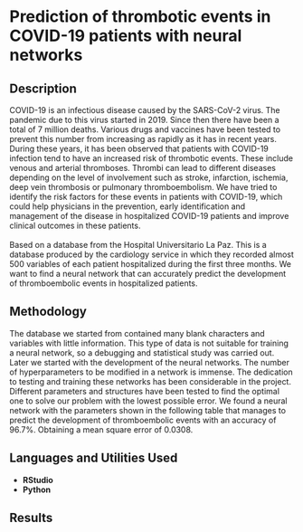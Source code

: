<h1>Prediction of thrombotic events in COVID-19 patients with neural networks</h1>

<h2>Description</h2>
COVID-19 is an infectious disease caused by the SARS-CoV-2 virus. The pandemic due to this virus started in 2019. Since then there have been a total of 7 million deaths. Various drugs and vaccines have been tested to prevent this number from increasing as rapidly as it has in recent years. During these years, it has been observed that patients with COVID-19 infection tend to have an increased risk of thrombotic events. These include venous and arterial thromboses. Thrombi can lead to different diseases depending on the level of involvement such as stroke, infarction, ischemia, deep vein thrombosis or pulmonary thromboembolism. We have tried to identify the risk factors for these events in patients with COVID-19, which could help physicians in the prevention, early identification and management of the disease in hospitalized COVID-19 patients and improve clinical outcomes in these patients. 
<br /><br />Based on a database from the Hospital Universitario La Paz. This is a database produced by the cardiology service in which they recorded almost 500 variables of each patient hospitalized during the first three months. We want to find a neural network that can accurately predict the development of thromboembolic events in hospitalized patients.
<h2>Methodology</h2>
The database we started from contained many blank characters and variables with little information. This type of data is not suitable for training a neural network, so a debugging and statistical study was carried out. Later we started with the development of the neural networks. The number of hyperparameters to be modified in a network is immense.
The dedication to testing and training these networks has been considerable in the project. Different parameters and structures have been tested to find the optimal one to solve our problem with the lowest possible error.
We found a neural network with the parameters shown in the following table that manages to predict the development of thromboembolic events with an accuracy of 96.7%. Obtaining a mean square error of 0.0308.


<h2>Languages and Utilities Used</h2>

- <b>RStudio</b> 
- <b>Python</b>


<h2>Results</h2>

